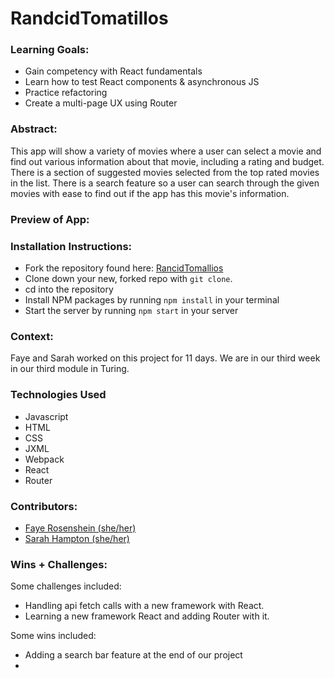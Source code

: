 # RandcidTomatillos

### Learning Goals:
- Gain competency with React fundamentals
- Learn how to test React components & asynchronous JS
- Practice refactoring
- Create a multi-page UX using Router

### Abstract:

This app will show a variety of movies where a user can select a movie and find out various information about that movie, including a rating and budget. There is a section of suggested movies selected from the top rated movies in the list. There is a search feature so a user can search through the given movies with ease to find out if the app has this movie's information.

### Preview of App:

### Installation Instructions:
- Fork the repository found here: [RancidTomallios](https://github.com/FayeRosenshein/rancidTomatillos) 
- Clone down your new, forked repo with `git clone`. 
- cd into the repository
- Install NPM packages by running `npm install` in your terminal
- Start the server by running `npm start` in your server  

### Context:
Faye and Sarah worked on this project for 11 days. We are in our third week in our third module in Turing.

### Technologies Used
- Javascript
- HTML
- CSS 
- JXML
- Webpack
- React
- Router

### Contributors:
- [Faye Rosenshein (she/her)](https://www.linkedin.com/in/faye-rosenshein-8ba421242/) 
- [Sarah Hampton (she/her)](https://www.linkedin.com/in/sarah-gwyn-hampton/)

### Wins + Challenges:
Some challenges included: 
- Handling api fetch calls with a new framework with React.
- Learning a new framework React and adding Router with it.

Some wins included:
- Adding a search bar feature at the end of our project
- 

<!-- # FitLit

### Preview of App:

![ezgif com-gif-maker (3)](https://user-images.githubusercontent.com/113728354/211416747-be803b67-56af-4163-9578-84e45594eb17.gif)

### Wins + Challenges:
Some challenges included: 
- Handling inconsitent data, during the first iteration we could expect there to always be a weeks worth of data. In the second iteration the data we were given was much less consitent and lead to the need to refactor a lot of our code related to finding week-long data.
- Fetching data while utilizing promises. Having to understand JavaScript execution context and the call stack in order to have functions call after the data has already been fetched. 
- Chart.js, learning how to utilize a third-party extension

Some wins included:
- Chart.js, we successfully implemented the extension which allowed us to display user data in a meaningful way.
- Testing in Mocha and Chai, we feel that our tests and test data allowed us to accurately gauge how the code would perform when the website was active
- Post request! We were able to send information to our API and update the DOM to match that updated data accordingly.  
- Project board utilization, we successfully utilized the project board tool, the issues tab, and had very positive and meaningful task delegation and communication by using these tools.
 -->
